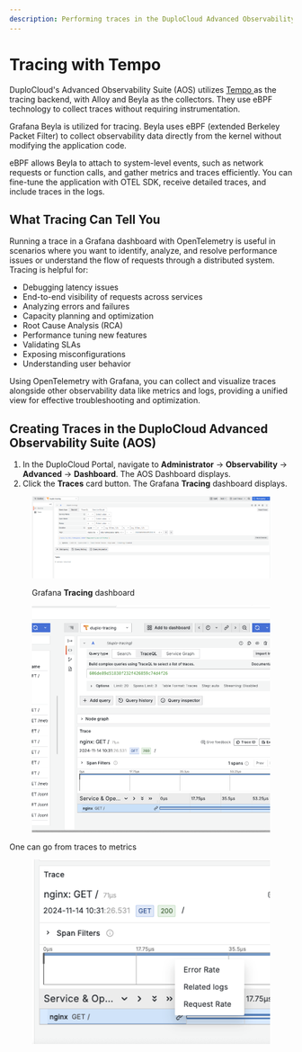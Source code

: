```yaml
---
description: Performing traces in the DuploCloud Advanced Observability Suite (AOS)
---
```


# Tracing with Tempo

DuploCloud's Advanced Observability Suite (AOS) utilizes [Tempo ](https://grafana.com/oss/tempo/)as the tracing backend, with Alloy and Beyla as the collectors. They use eBPF technology to collect traces without requiring instrumentation.

Grafana Beyla is utilized for tracing. Beyla uses eBPF (extended Berkeley Packet Filter) to collect observability data directly from the kernel without modifying the application code.&#x20;

eBPF allows Beyla to attach to system-level events, such as network requests or function calls, and gather metrics and traces efficiently. You can fine-tune the application with OTEL SDK, receive detailed traces, and include traces in the logs.

## What Tracing Can Tell You

Running a trace in a Grafana dashboard with OpenTelemetry is useful in scenarios where you want to identify, analyze, and resolve performance issues or understand the flow of requests through a distributed system. Tracing is helpful for:

* Debugging latency issues
* End-to-end visibility of requests across services
* Analyzing errors and failures
* Capacity planning and optimization
* Root Cause Analysis (RCA)
* Performance tuning new features
* Validating SLAs
* Exposing misconfigurations
* Understanding user behavior

Using OpenTelemetry with Grafana, you can collect and visualize traces alongside other observability data like metrics and logs, providing a unified view for effective troubleshooting and optimization.

## Creating Traces in the DuploCloud Advanced Observability Suite (AOS)

1. In the DuploCloud Portal, navigate to **Administrator** -> **Observability** -> **Advanced** -> **Dashboard**. The AOS Dashboard displays.
2. Click the **Traces** card button. The Grafana **Tracing** dashboard displays.

<figure><img src="../../.gitbook/assets/tracing1.png" alt=""><figcaption><p>Grafana <strong>Tracing</strong> dashboard</p></figcaption></figure>

<figure><img src="../../.gitbook/assets/image (5).png" alt=""><figcaption></figcaption></figure>

One can go from traces to metrics

<figure><img src="../../.gitbook/assets/image (6).png" alt=""><figcaption></figcaption></figure>


